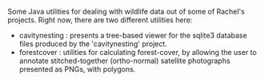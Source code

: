 
Some Java utilities for dealing with wildlife data out of some of Rachel's projects.  Right now, there are two different utilities here: 
* cavitynesting : presents a tree-based viewer for the sqlite3 database files produced by the 'cavitynesting' project. 
* forestcover : utilities for calculating forest-cover, by allowing the user to annotate stitched-together (ortho-normal) satellite photographs presented as PNGs, with polygons.

